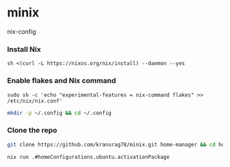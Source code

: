 # minix
nix-config

### Install Nix 
```
sh <(curl -L https://nixos.org/nix/install) --daemon --yes
```

### Enable flakes and Nix command 

```
sudo sh -c 'echo "experimental-features = nix-command flakes" >> /etc/nix/nix.conf'
```

```bash
mkdir -p ~/.config && cd ~/.config 
```
### Clone the repo
```bash
git clone https://github.com/kranurag78/minix.git home-manager && cd home-manager
``` 

```bash
nix run .#homeConfigurations.ubuntu.activationPackage
```